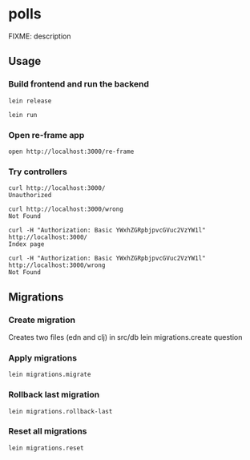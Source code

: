 # polls

FIXME: description

## Usage

### Build frontend and run the backend

    lein release

    lein run

### Open re-frame app

    open http://localhost:3000/re-frame

### Try controllers

    curl http://localhost:3000/
    Unauthorized
    
    curl http://localhost:3000/wrong
    Not Found
    
    curl -H "Authorization: Basic YWxhZGRpbjpvcGVuc2VzYW1l" http://localhost:3000/
    Index page
    
    curl -H "Authorization: Basic YWxhZGRpbjpvcGVuc2VzYW1l" http://localhost:3000/wrong
    Not Found

## Migrations

### Create migration 
Creates two files (edn and clj) in src/db
    lein migrations.create question

### Apply migrations
    lein migrations.migrate

### Rollback last migration
    lein migrations.rollback-last

### Reset all migrations
    lein migrations.reset